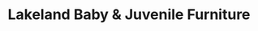 ---
title: "Lakeland Baby & Juvenile Furniture"
url: /wayne/lakeland-baby-und-juvenile-furniture/
shop: Möbel
---